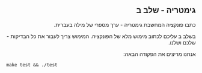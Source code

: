 <div dir="rtl" lang="he">

## גימטריה - שלב ב

כתבו פונקציה המחשבת גימטריה - ערך מספרי של מילה בעברית.

בשלב ב עליכם לכתוב מימוש מלא של הפונקציה. 
המימוש צריך לעבור את כל הבדיקות - שלכם ושלנו.

אנחנו מריצים את הפקודה הבאה:

<div dir='ltr'>

	make test && ./test

</div>

</div>